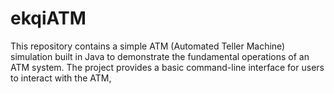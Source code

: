 # ekqiATM
This repository contains a simple ATM (Automated Teller Machine) simulation built in Java to demonstrate the fundamental operations of an ATM system. The project provides a basic command-line interface for users to interact with the ATM,
